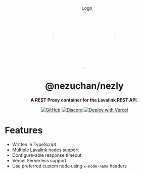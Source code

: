 <div align="center">

<img src="https://i.kagchi.my.id/nezuko.png" alt="Logo" width="200px" height="200px" style="border-radius:50%"/>

# @nezuchan/nezly

**A REST Proxy container for the Lavalink REST API.**

[![GitHub](https://img.shields.io/github/license/nezuchan/nezly)](https://github.com/nezuchan/nezly/blob/main/LICENSE)
[![Discord](https://discordapp.com/api/guilds/785715968608567297/embed.png)](https://nezu.my.id)
[![Deploy with Vercel](https://img.shields.io/badge/Vercel-Deploy-blue?style=flat&logo=vercel)](https://vercel.com/new/clone?repository-url=https://github.com/NezuChan/nezly)

</div>

# Features
- Written in TypeScript
- Multiple Lavalink nodes support
- Configure-able response timeout
- Vercel Serverless support
- Use preferred custom node using `x-node-name` headers